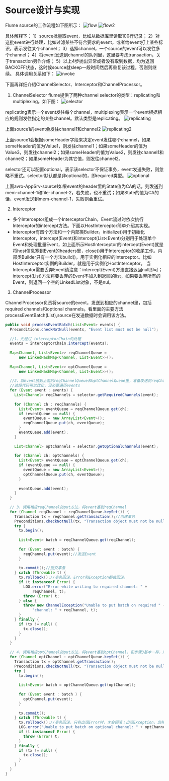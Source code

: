 # Source设计与实现

Flume source的工作流程如下图所示：
![flow](https://github.com/wbear1/flume_blog/blob/master/img/source/flow.png)
![flow2](https://github.com/wbear1/flume_blog/blob/master/img/source/flow2.png)

具体解释下：
1）source批量取event，比如从数据库里读取100行记录；
2）对这批event进行处理，比如过滤某些不符合要求的event，或者给event打上某些标识，表示发往某个channel；
3）选择channel，一个source的event可以发往多个channel；
4）将event发送到channel的队列里，这里要考虑transaction，关于transaction另作介绍；
5）以上4步抛出异常或者没有取到数据，均为返回BACKOFF状态，这时候source就sleep一段时间然后再重复该过程。否则则继续。
具体调用关系如下：
![invoke](https://github.com/wbear1/flume_blog/blob/master/img/source/invoke.png)

下面再详细介绍ChannelSelector、Interceptor和ChannelProcessor。

1. ChannelSelector
flume提供了两种channel selector的类型：replicating和multiplexing。如下图：
![selector](https://github.com/wbear1/flume_blog/blob/master/img/source/selector.png)

replicating表示一个event发往每个channel，multiplexing表示一个event根据相应的规则发往指定的某些channel。默认类型是replicating。
![replicating](https://github.com/wbear1/flume_blog/blob/master/img/source/replicating.png)

上面source1的event会发往channel1和channel2
![replicating2](https://github.com/wbear1/flume_blog/blob/master/img/source/replicating2.png)

上面source1会根据someHeader字段来决定event发往哪个channel，如果someHeader的值为Value1，则发往channel1；如果someHeader的值为Value3，则发往channel2；如果someHeader的值为Value2，则发往channel1和channel2；如果someHeader为其它值，则发往channel2。

selector还可以配置optional，表示该selector不保证事务，event发送失败，则忽略不重试。selector默认都是非optional的，即required类型。
![optional](https://github.com/wbear1/flume_blog/blob/master/img/source/optional.png)

上面avro-AppSrv-source1如果event的header里的State值为CA的话，则发送到mem-channel-1和file-channel-2，若失败，也不重试；如果State的值为CA的话，event发送到mem-channel-1，失败则会重试。

2. Interceptor
- 多个Interceptor组成一个InterceptorChain，Event流过时依次执行Interceptor的intercept方法。下面以HostInterceptor简单介绍其实现。
- Interceptor有四个方法和一个内部类Builder。initialize()用于初始化Interceptor，intercept(Event)和intercept(List<Event)分别用于处理单个Event和处理批量Event，如上面所示HostInterceptor的intercept(Event)就是将host信息塞到Event的headers里，close()用于Interceptor的收尾工作。内部类Builder只有一个方法build()，用于实例化相应的Interceptor。比如HostInterceptor实例的Builder，就是用于实例化HostInterceptor。
当Interceptor需要丢弃Event请注意：intercept(Event)方法直接返回null即可；intercept(List<Event>)方法将要丢弃的Event不加入到返回的list，如果要丢弃所有的Event，则返回一个空的LinkedList对象，不是nul。

3. ChannelProcessor

ChannelProcessor负责将source的event，发送到相应的channel里，包括required channels和optional channels。看里面的主要方法processEventBatch(List<Event>),source在发送数据时会调用该方法。
```java
public void processEventBatch(List<Event> events) {
  Preconditions.checkNotNull(events, "Event list must not be null");
 
  //1、先经过 interceptorChain的处理
  events = interceptorChain.intercept(events);
 
  Map<Channel, List<Event>> reqChannelQueue =
      new LinkedHashMap<Channel, List<Event>>();
 
  Map<Channel, List<Event>> optChannelQueue =
      new LinkedHashMap<Channel, List<Event>>();
 
  //2、将event放到上面的reqChannelQueue和optChannelQueue里，准备发送到reqChannel和optChannel。
  //这段代码可以优化，没必要遍历events
  for (Event event : events) {
    List<Channel> reqChannels = selector.getRequiredChannels(event);
 
    for (Channel ch : reqChannels) {
      List<Event> eventQueue = reqChannelQueue.get(ch);
      if (eventQueue == null) {
        eventQueue = new ArrayList<Event>();
        reqChannelQueue.put(ch, eventQueue);
      }
      eventQueue.add(event);
    }
 
    List<Channel> optChannels = selector.getOptionalChannels(event);
 
    for (Channel ch: optChannels) {
      List<Event> eventQueue = optChannelQueue.get(ch);
      if (eventQueue == null) {
        eventQueue = new ArrayList<Event>();
        optChannelQueue.put(ch, eventQueue);
      }
 
      eventQueue.add(event);
    }
  }
 
  // 3、调用相应reqChannel的put方法，将event塞到reqChannel
  for (Channel reqChannel : reqChannelQueue.keySet()) {
    Transaction tx = reqChannel.getTransaction();//创建事务
    Preconditions.checkNotNull(tx, "Transaction object must not be null");
    try {
      tx.begin();
 
      List<Event> batch = reqChannelQueue.get(reqChannel);
 
      for (Event event : batch) {
        reqChannel.put(event);//发送Event
      }
 
      tx.commit();//提交事务
    } catch (Throwable t) {
      tx.rollback();//事务回滚，Error和Exception都会回滚。
      if (t instanceof Error) {
        LOG.error("Error while writing to required channel: " +
            reqChannel, t);
        throw (Error) t;
      } else {
        throw new ChannelException("Unable to put batch on required " +
            "channel: " + reqChannel, t);
      }
    } finally {
      if (tx != null) {
        tx.close();
      }
    }
  }
 
  // 4、调用相应optChannel的put方法，将event塞到optChannel，和步骤3基本一样，除了回滚逻辑不一样外。
  for (Channel optChannel : optChannelQueue.keySet()) {
    Transaction tx = optChannel.getTransaction();
    Preconditions.checkNotNull(tx, "Transaction object must not be null");
    try {
      tx.begin();
 
      List<Event> batch = optChannelQueue.get(optChannel);
 
      for (Event event : batch ) {
        optChannel.put(event);
      }
 
      tx.commit();
    } catch (Throwable t) {
      tx.rollback();//事务回滚，只有出现Error时，才会回滚；出现Exception，忽略。
      LOG.error("Unable to put batch on optional channel: " + optChannel, t);
      if (t instanceof Error) {
        throw (Error) t;
      }
    } finally {
      if (tx != null) {
        tx.close();
      }
    }
  }
}
```